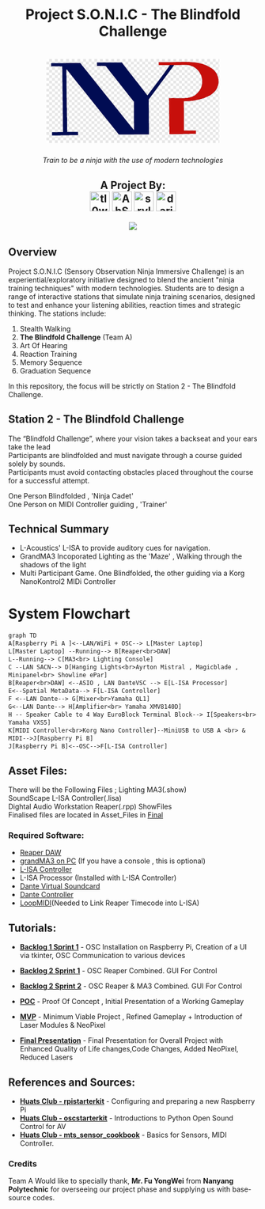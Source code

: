 <h1 align="center">
  Project S.O.N.I.C - The Blindfold Challenge
</h1>
<h1 align="center">
  <img src="./asset/nyp.png" width = 350px height=170px>
</h1>

<p align="center">
  <i align="center">Train to be a ninja with the use of modern technologies</i>
</p>

<h2 align = "center">
  A Project By:<br>
  <a href="https://github.com/tl0wh"><img src="https://avatars.githubusercontent.com/u/169418560?v=4" title="tl0wh" width="40" height="40"></a>
  <a href="https://github.com/AhSohs"><img src="https://avatars.githubusercontent.com/u/167286697?v=4" title="AhSohs" width="40" height="40"></a>
  <a href="https://github.com/srylqwerty"><img src="https://avatars.githubusercontent.com/u/167286875?v=4" title="srylqwerty" width="40" height="40"></a>
  <a href="https://github.com/dariensiew"><img src="https://avatars.githubusercontent.com/u/167286885?v=4" title="dariensiew" width="40" height="40"></a>

</h2>


<p align="center">
  <a href="https://github.com/tl0wh/EGL314_Team-A_Project-Repository/commits/main"><img src="https://img.shields.io/github/last-commit/tl0wh/EGL314_Team-A_Project-Repository.svg?style=for-the-badge"/></a>
</p>

## Overview
Project S.O.N.I.C (Sensory Observation Ninja Immersive Challenge) is an experiential/exploratory initiative designed to blend the ancient "ninja training techniques" with modern technologies. Students are to design a range of interactive stations that simulate ninja training scenarios, designed to test and enhance your listening abilities, reaction times and strategic thinking. The stations include:
1. Stealth Walking
2. **The Blindfold Challenge** (Team A)
3. Art Of Hearing
4. Reaction Training
5. Memory Sequence
6. Graduation Sequence
<p>
  In this repository, the focus will be strictly on Station 2 - The Blindfold Challenge.
</p>

## Station 2 - The Blindfold Challenge
The “Blindfold Challenge”, where your vision takes a 
backseat and your ears take the lead<br>
Participants are blindfolded and must navigate 
through a course guided solely by sounds.<br>
Participants must avoid contacting obstacles 
placed throughout the course for a successful 
attempt.<br>

One Person  Blindfolded , 'Ninja Cadet'<br>
One Person on MIDI Controller guiding  , 'Trainer'<br>



## Technical Summary

<ul>
  <li>L-Acoustics' L-ISA to provide auditory cues for navigation.</li>
  <li>GrandMA3 Incoporated Lighting as the 'Maze' , Walking through the shadows of the light</li>
  <li>Multi Participant Game. One Blindfolded, the other guiding via a Korg NanoKontrol2 MIDi Controller</li>
</ul>


# System Flowchart
```mermaid
graph TD
A[Raspberry Pi A ]<--LAN/WiFi + OSC--> L[Master Laptop]
L[Master Laptop] --Running--> B[Reaper<br>DAW]
L--Running--> C[MA3<br> Lighting Console]
C --LAN SACN--> D[Hanging Lights<br>Ayrton Mistral , Magicblade , Minipanel<br> Showline ePar]
B[Reaper<br>DAW] <--ASIO , LAN DanteVSC --> E[L-ISA Processor]
E<--Spatial MetaData--> F[L-ISA Controller]
F <--LAN Dante--> G[Mixer<br>Yamaha QL1]
G<--LAN Dante--> H[Amplifier<br> Yamaha XMV8140D]
H -- Speaker Cable to 4 Way EuroBlock Terminal Block--> I[Speakers<br> Yamaha VXS5]
K[MIDI Controller<br>Korg Nano Controller]--MiniUSB to USB A <br> & MIDI-->J[Raspberry Pi B]
J[Raspberry Pi B]<--OSC-->F[L-ISA Controller] 
```

## Asset Files:
There will be the Following Files ; Lighting MA3(.show)<br> SoundScape  L-ISA Controller(.lisa)<br>Dightal Audio Workstation Reaper(.rpp) ShowFiles<br> Finalised files are located in Asset_Files in [Final](./Final_Presentation/Asset_Files/)

### Required Software:
- [Reaper DAW](https://www.reaper.fm/download.php)
- [grandMA3 on PC](https://www.malighting.com/downloads/products/grandma3/) (If you have a console , this is optional)
- [L-ISA Controller](https://www.l-acoustics.com/products/l-isa-studio/)
- L-ISA Processor (Installed with L-ISA Controller)
- [Dante Virtual Soundcard](https://my.audinate.com/support/downloads/dante-virtual-soundcard)
- [Dante Controller](https://my.audinate.com/support/downloads/dante-controller)
- [LoopMIDI](https://www.tobias-erichsen.de/software/loopmidi.html)(Needed to Link Reaper Timecode into L-ISA)



## Tutorials:
- **[Backlog 1 Sprint 1](./Backlog%201%20Sprint%201/Backlog1Sprint1.md)** - OSC Installation on Raspberry Pi, Creation of a UI via tkinter, OSC Communication to various devices

- **[Backlog 2 Sprint 1](./Backlog%202%20Sprint%201/Backlog2Sprint1.md)** - OSC Reaper Combined. GUI For Control

- **[Backlog 2 Sprint 2](./Backlog2Sprint2/Backlog2Sprint2.md)** - OSC Reaper & MA3 Combined. GUI For Control

- **[POC](./POC/POC.md)** - Proof Of Concept , Initial Presentation of a Working Gameplay

- **[MVP](./MVP/MVP.md)** - Minimum Viable Project , Refined Gameplay + Introduction of Laser Modules & NeoPixel

- **[Final Presentation](./Final_Presentation/Final.md)** - Final Presentation for Overall Project with Enhanced Quality of Life changes,Code Changes, Added NeoPixel, Reduced Lasers 




## References and Sources:
- **[Huats Club - rpistarterkit](https://github.com/huats-club/rpistarterkit)** - Configuring and preparing a new Raspberry Pi
- **[Huats Club - oscstarterkit](https://github.com/huats-club/oscstarterkit)** - Introductions to Python Open Sound Control for AV
- **[Huats Club - mts_sensor_cookbook](https://github.com/huats-club/mts_sensor_cookbook)** - Basics for Sensors, MIDI Controller.

### Credits
Team A Would like to specially thank, **Mr. Fu YongWei** from **Nanyang Polytechnic** for overseeing our project phase and supplying us with base-source codes.